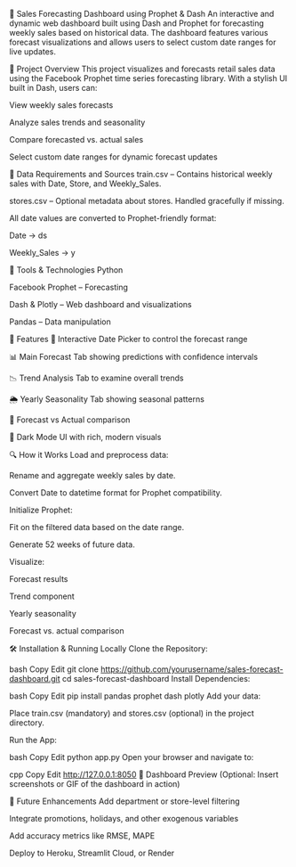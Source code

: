 🧠 Sales Forecasting Dashboard using Prophet & Dash
An interactive and dynamic web dashboard built using Dash and Prophet for forecasting weekly sales based on historical data. The dashboard features various forecast visualizations and allows users to select custom date ranges for live updates.

📌 Project Overview
This project visualizes and forecasts retail sales data using the Facebook Prophet time series forecasting library. With a stylish UI built in Dash, users can:

View weekly sales forecasts

Analyze sales trends and seasonality

Compare forecasted vs. actual sales

Select custom date ranges for dynamic forecast updates

📁 Data Requirements and Sources
train.csv – Contains historical weekly sales with Date, Store, and Weekly_Sales.

stores.csv – Optional metadata about stores. Handled gracefully if missing.

All date values are converted to Prophet-friendly format:

Date → ds

Weekly_Sales → y

🔧 Tools & Technologies
Python

Facebook Prophet – Forecasting

Dash & Plotly – Web dashboard and visualizations

Pandas – Data manipulation

🚀 Features
📆 Interactive Date Picker to control the forecast range

📊 Main Forecast Tab showing predictions with confidence intervals

📉 Trend Analysis Tab to examine overall trends

🌦 Yearly Seasonality Tab showing seasonal patterns

🔁 Forecast vs Actual comparison

🌙 Dark Mode UI with rich, modern visuals

🔍 How it Works
Load and preprocess data:

Rename and aggregate weekly sales by date.

Convert Date to datetime format for Prophet compatibility.

Initialize Prophet:

Fit on the filtered data based on the date range.

Generate 52 weeks of future data.

Visualize:

Forecast results

Trend component

Yearly seasonality

Forecast vs. actual comparison

🛠️ Installation & Running Locally
Clone the Repository:

bash
Copy
Edit
git clone https://github.com/yourusername/sales-forecast-dashboard.git
cd sales-forecast-dashboard
Install Dependencies:

bash
Copy
Edit
pip install pandas prophet dash plotly
Add your data:

Place train.csv (mandatory) and stores.csv (optional) in the project directory.

Run the App:

bash
Copy
Edit
python app.py
Open your browser and navigate to:

cpp
Copy
Edit
http://127.0.0.1:8050
📸 Dashboard Preview
(Optional: Insert screenshots or GIF of the dashboard in action)

🔮 Future Enhancements
Add department or store-level filtering

Integrate promotions, holidays, and other exogenous variables

Add accuracy metrics like RMSE, MAPE

Deploy to Heroku, Streamlit Cloud, or Render
